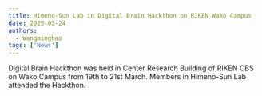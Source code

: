 ```yaml
---
title: Himeno-Sun Lab in Digital Brain Hackthon on RIKEN Wako Campus
date: 2025-03-24
authors:
  - Wangminghao
tags: ['News']
---
```

Digital Brain Hackthon was held in Center Research Building of RIKEN CBS on Wako Campus from 19th to 21st March.
Members in Himeno-Sun Lab attended the Hackthon.